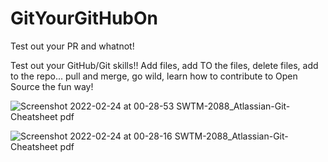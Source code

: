# GitYourGitHubOn
Test out your PR and whatnot!


Test out your GitHub/Git skills!! Add files, add TO the files, delete files, add to the repo... pull and merge, go wild, learn how to contribute to Open Source the fun way!

![Screenshot 2022-02-24 at 00-28-53 SWTM-2088_Atlassian-Git-Cheatsheet pdf](https://user-images.githubusercontent.com/82302032/155463731-5f1832de-4bfe-4cd4-91ad-21880bdd1c09.png)

![Screenshot 2022-02-24 at 00-28-16 SWTM-2088_Atlassian-Git-Cheatsheet pdf](https://user-images.githubusercontent.com/82302032/155463661-9d1a2769-3086-48fd-ba64-d989fe75da46.png)
